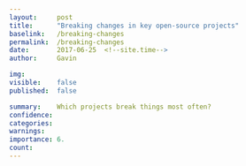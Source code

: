 ```yaml
---
layout:     post
title:      "Breaking changes in key open-source projects"
baselink:   /breaking-changes
permalink:  /breaking-changes
date:       2017-06-25  <!--site.time-->
author:     Gavin   

img:        
visible:	false
published:	false

summary:    Which projects break things most often?
confidence:	
categories: 
warnings:	
importance: 6.
count:		
---
```


